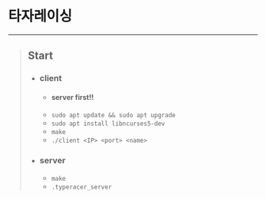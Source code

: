 # 타자레이싱
---


> ## Start
> - ### client
>   - #### server first!!
>   -   `sudo apt update && sudo apt upgrade`
>   -   `sudo apt install libncurses5-dev`
>   -   `make`
>   -   `./client <IP> <port> <name>`
> - ### server
>   -   `make`
>   -   `.typeracer_server`


